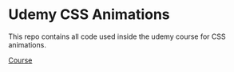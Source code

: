 # Udemy CSS Animations

This repo contains all code used inside the udemy course for CSS animations.

[Course](https://www.udemy.com/course/css-animation-transitions-and-transforms-creativity-course)
